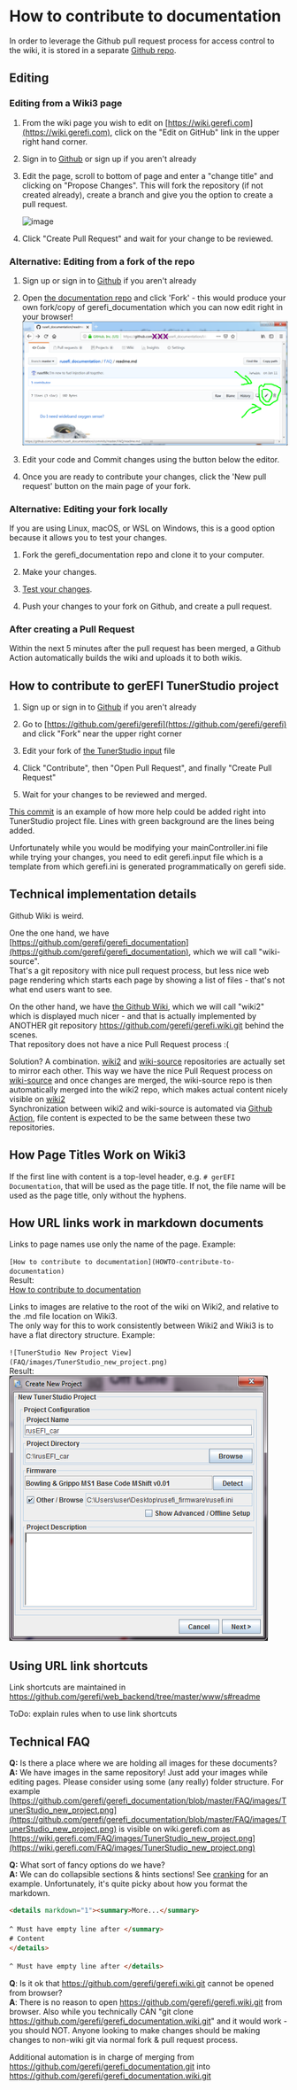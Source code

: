 # How to contribute to documentation

In order to leverage the Github pull request process for access control to the wiki, it is stored in a separate [Github repo](https://github.com/gerefi/gerefi_documentation).

## Editing

### Editing from a Wiki3 page

1. From the wiki page you wish to edit on [https://wiki.gerefi.com](https://wiki.gerefi.com), click on the "Edit on GitHub" link in the upper right hand corner.

2. Sign in to [Github](https://github.com) or sign up if you aren't already

3. Edit the page, scroll to bottom of page and enter a "change title" and clicking on "Propose Changes". This will fork the repository (if not created already), create a branch and give you the option to create a pull request.

   ![image](https://user-images.githubusercontent.com/22799428/200407238-74b1fd66-e6b1-46cc-a7b8-398f5c5b41f6.png)

4. Click "Create Pull Request" and wait for your change to be reviewed.

### Alternative: Editing from a fork of the repo

1. Sign up or sign in to [Github](https://github.com) if you aren't already

2. Open [the documentation repo](https://github.com/gerefi/gerefi_documentation) and click 'Fork' - this would produce your own fork/copy of gerefi_documentation which you can now edit right in your browser!
   ![editor](FAQ/github_online_editor.png)

3. Edit your code and Commit changes using the button below the editor.

4. Once you are ready to contribute your changes, click the 'New pull request' button on the main page of your fork.

### Alternative: Editing your fork locally

If you are using Linux, macOS, or WSL on Windows, this is a good option because it allows you to test your changes.

1. Fork the gerefi_documentation repo and clone it to your computer.

2. Make your changes.

3. [Test your changes](HOWTO-Test-Doc-Changes).

4. Push your changes to your fork on Github, and create a pull request.

### After creating a Pull Request

Within the next 5 minutes after the pull request has been merged, a Github Action automatically builds the wiki and uploads it to both wikis.

## How to contribute to gerEFI TunerStudio project

1. Sign up or sign in to [Github](https://github.com) if you aren't already

2. Go to  [https://github.com/gerefi/gerefi](https://github.com/gerefi/gerefi) and click "Fork" near the upper right corner

3. Edit your fork of [the TunerStudio input](https://github.com/gerefi/gerefi/blob/master/firmware/tunerstudio/gerefi.input) file

4. Click "Contribute", then "Open Pull Request", and finally "Create Pull Request"

5. Wait for your changes to be reviewed and merged.

[This commit](https://github.com/gerefi/gerefi/commit/9d9ae5a05499027b32ed76df3e7ee2e2e8240c31) is an example of how more help could be added
right into TunerStudio project file. Lines with green background are the lines being added.

Unfortunately while you would be modifying your mainController.ini file while trying your changes, you need to edit gerefi.input file which
is a template from which gerefi.ini is generated programmatically on gerefi side.

## Technical implementation details

Github Wiki is weird.

One the one hand, we have [https://github.com/gerefi/gerefi_documentation](https://github.com/gerefi/gerefi_documentation), which we will call "wiki-source".  
That's a git repository with nice pull request process, but less nice web page rendering which starts each page by showing a list of files - that's not what end users want to see.

On the other hand, we have [the Github Wiki](https://github.com/gerefi/gerefi/wiki), which we will call "wiki2" which is displayed much nicer - and that is actually implemented by ANOTHER git repository <https://github.com/gerefi/gerefi.wiki.git> behind the scenes.  
That repository does not have a nice Pull Request process :(

Solution? A combination. [wiki2](https://github.com/gerefi/gerefi/wiki) and [wiki-source](https://github.com/gerefi/gerefi_documentation) repositories are actually set to mirror each other.
This way we have the nice Pull Request process on [wiki-source](https://github.com/gerefi/gerefi_documentation) and once changes are merged, the wiki-source repo is then automatically merged into the wiki2 repo, which makes actual content nicely visible on [wiki2](https://github.com/gerefi/gerefi/wiki)  
Synchronization between wiki2 and wiki-source is automated via [Github Action](https://github.com/gerefi/gerefi/blob/master/.github/workflows/sync-wiki.yaml), file content is expected to be the same between these two repositories.

## How Page Titles Work on Wiki3

If the first line with content is a top-level header, e.g. `# gerEFI Documentation`, that will be used as the page title.
If not, the file name will be used as the page title, only without the hyphens.

## How URL links work in markdown documents

Links to page names use only the name of the page.
Example:

`[How to contribute to documentation](HOWTO-contribute-to-documentation)`  
Result:  
[How to contribute to documentation](HOWTO-contribute-to-documentation)

Links to images are relative to the root of the wiki on Wiki2, and relative to the .md file location on Wiki3.  
The only way for this to work consistently between Wiki2 and Wiki3 is to have a flat directory structure.
Example:

`![TunerStudio New Project View](FAQ/images/TunerStudio_new_project.png)`  
Result:  
![TunerStudio New Project View](FAQ/images/TunerStudio_new_project.png)

## Using URL link shortcuts

Link shortcuts are maintained in https://github.com/gerefi/web_backend/tree/master/www/s#readme

ToDo: explain rules when to use link shortcuts

## Technical FAQ

**Q:** Is there a place where we are holding all images for these documents?  
**A:** We have images in the same repository! Just add your images while editing pages. Please consider using some (any really) folder structure.
For example [https://github.com/gerefi/gerefi_documentation/blob/master/FAQ/images/TunerStudio_new_project.png](https://github.com/gerefi/gerefi_documentation/blob/master/FAQ/images/TunerStudio_new_project.png) is visible on wiki.gerefi.com as [https://wiki.gerefi.com/FAQ/images/TunerStudio_new_project.png](https://wiki.gerefi.com/FAQ/images/TunerStudio_new_project.png)

**Q:** What sort of fancy options do we have?  
**A:** We can do collapsible sections & hints sections! See [cranking](Cranking) for an example. Unfortunately, it's quite picky about how you format the markdown.

```html
<details markdown="1"><summary>More...</summary>

^ Must have empty line after </summary>
# Content
</details>

^ Must have empty line after </details>
```

**Q**: Is it ok that <https://github.com/gerefi/gerefi.wiki.git> cannot be opened from browser?  
**A**: There is no reason to open <https://github.com/gerefi/gerefi.wiki.git> from browser. Also while you technically
CAN "git clone <https://github.com/gerefi/gerefi_documentation.wiki.git>" and it would work -
 you should NOT. Anyone looking to make changes should be making changes to non-wiki git via normal fork & pull request process.

Additional automation is in charge of merging from <https://github.com/gerefi/gerefi_documentation.git> into <https://github.com/gerefi/gerefi_documentation.wiki.git>
